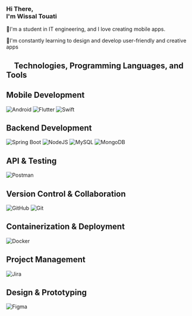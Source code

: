 


<!DOCTYPE html>
<html lang="en">
<head>
    <meta charset="UTF-8">
    <meta name="keywords" content="wissal touati, portfolio, wissal, mobile developer personal portfolio lifecodes portfolio website, personal portfolio" />
</head>


<body>
    <h3>Hi There,<br/> I'm Wissal Touati</h2>
   <p>🔭I'm a student in IT engineering, and I love creating mobile apps.</p>
  <p>🌱I'm constantly learning to design and develop user-friendly and creative apps</p>
    <section class="skills" id="skills">

<p align="center">

# <img src="https://user-images.githubusercontent.com/86270481/225363892-0d9f20e2-7886-4f40-8e44-343dc3816692.gif" width="16"> Technologies, Programming Languages, and Tools

## Mobile Development
![Android](https://img.shields.io/badge/android-%23039BE5.svg?style=for-the-badge&logo=android&logoColor=white)
![Flutter](https://img.shields.io/badge/flutter-%2302569B.svg?style=for-the-badge&logo=flutter&logoColor=white)
![Swift](https://img.shields.io/badge/swift-%23FA7343?style=for-the-badge&logo=swift&logoColor=white)

## Backend Development
![Spring Boot](https://img.shields.io/badge/springboot-%236DB33F.svg?style=for-the-badge&logo=springboot&logoColor=white)
![NodeJS](https://img.shields.io/badge/node.js-%23339933?style=for-the-badge&logo=node.js&logoColor=white)
![MySQL](https://img.shields.io/badge/mysql-%2300758F.svg?style=for-the-badge&logo=mysql&logoColor=white)
![MongoDB](https://img.shields.io/badge/MongoDB-%234DB33D.svg?style=for-the-badge&logo=mongodb&logoColor=white)

## API & Testing
![Postman](https://img.shields.io/badge/Postman-%23FF6C37?style=for-the-badge&logo=postman&logoColor=white)

## Version Control & Collaboration
![GitHub](https://img.shields.io/badge/github-%23121011.svg?style=for-the-badge&logo=github&logoColor=white)
![Git](https://img.shields.io/badge/git-%23F05032.svg?style=for-the-badge&logo=git&logoColor=white)

## Containerization & Deployment
![Docker](https://img.shields.io/badge/docker-%232496ED.svg?style=for-the-badge&logo=docker&logoColor=white)
## Project Management
![Jira](https://img.shields.io/badge/jira-%23048BCC.svg?style=for-the-badge&logo=jira&logoColor=white)
## Design & Prototyping
![Figma](https://img.shields.io/badge/figma-%23F24E1E.svg?style=for-the-badge&logo=figma&logoColor=white)



    
</body>
</html>

<!--
**wissal999/wissal999** is a ✨ _special_ ✨ repository because its `README.md` (this file) appears on your GitHub profile.

Here are some ideas to get you started:

- 🔭 I’m currently working on ...
- 🌱 I’m currently learning ...
- 👯 I’m looking to collaborate on ...
- 🤔 I’m looking for help with ...
- 💬 Ask me about ...
- 📫 How to reach me: ...
- 😄 Pronouns: ...
- ⚡ Fun fact: ...
-->
